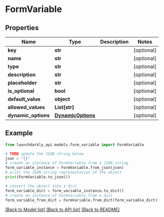 # FormVariable


## Properties

Name | Type | Description | Notes
------------ | ------------- | ------------- | -------------
**key** | **str** |  | [optional] 
**name** | **str** |  | [optional] 
**type** | **str** |  | [optional] 
**description** | **str** |  | [optional] 
**placeholder** | **str** |  | [optional] 
**is_optional** | **bool** |  | [optional] 
**default_value** | **object** |  | [optional] 
**allowed_values** | **List[str]** |  | [optional] 
**dynamic_options** | [**DynamicOptions**](DynamicOptions.md) |  | [optional] 

## Example

```python
from launchdarkly_api.models.form_variable import FormVariable

# TODO update the JSON string below
json = "{}"
# create an instance of FormVariable from a JSON string
form_variable_instance = FormVariable.from_json(json)
# print the JSON string representation of the object
print(FormVariable.to_json())

# convert the object into a dict
form_variable_dict = form_variable_instance.to_dict()
# create an instance of FormVariable from a dict
form_variable_from_dict = FormVariable.from_dict(form_variable_dict)
```
[[Back to Model list]](../README.md#documentation-for-models) [[Back to API list]](../README.md#documentation-for-api-endpoints) [[Back to README]](../README.md)


